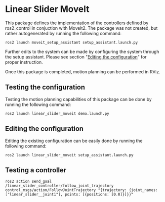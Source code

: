 # Linear Slider MoveIt

This package defines the implementation of the controllers defined by ros2_control in conjuction with MoveIt2. The package was not created, but rather autogenerated by running the following command:
```
ros2 launch moveit_setup_assistant setup_assistant.launch.py
```
Further edits to the system can be made by configuring the system through the setup assistant. Please see section "[Editing the configuration](#editing-the-configuration)" for proper instruction.

Once this package is completed, motion planning can be performed in RViz.

## Testing the configuration
Testing the motion planning capabilities of this package can be done by running the following command:
```
ros2 launch linear_slider_moveit demo.launch.py
```

## Editing the configuration
Editing the existing configuration can be easily done by running the following command:
```
ros2 launch linear_slider_moveit setup_assistant.launch.py
```

## Testing a controller 

```
ros2 action send_goal /linear_slider_controller/follow_joint_trajectory control_msgs/action/FollowJointTrajectory "{trajectory: {joint_names: ["linear_slider__joint1"], points: [{positions: [0.0]}]}}"
```